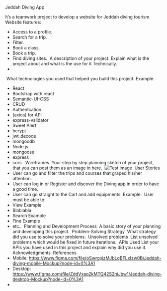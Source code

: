 Jeddah Diving App

It’s a teamwork project to develop a website for Jeddah diving tourism.
​
Website features: 

- Access to a profile. 
- Search for a trip. 
- Filter. 
- Book a class. 
- Book a trip.
- Find diving sites.
​
A description of your project. Explain what is the project about and what is the use for it Technically.
​
- 
​
What technologies you used that helped you build this project.
​
Example:
​
- React
- Bootstrap with react
- Semantic-UI-CSS
- CRUD
- Authentcation
- (axios) for API
- express-validator
- Sweet Alert
- bcrypt
- jwt_decode
- mongoodb
- Node js
- mongoose
- express 
- cors 
​
​
Wireframes
​
Your step by step planning sketch of your project, that you can post them as an image in here.
​
![Test image](https://i.ibb.co/hH1spmc/First-user-flow-desktop.jpg)
​
User Stories
​
- User can go and filter the trips and courses that graped his/her attention.
- User can log in or Register and discover the Diving app in order to have a good time. 
- User can go straight to the Cart and add equipments 
​
Example:
​
User must be able to:
​
- View Example
- Blablabla
- Search Example
- Fine Example
- etc..
​
Planning and Development Process
​
A basic story of your planning and developing this project.
​
Problem-Solving Strategy
​
What strategy did you use to solve your problems.
​
Unsolved problems
​
List unsolved problems which would be fixed in future iterations.
​
APIs Used
​
List your APIs you have used in this project and explain why did you use it.
​
Acknowledgments
​
References
​
- Mobile:
https://www.figma.com/file/oSwrcpjzMJbLgBFLxIzw0B/Jeddah-diving-mobile-Mockup?node-id=0%3A1
​
- Desktop:
https://www.figma.com/file/ZddVxaq2kMTQ42S2hiJbw1/Jeddah-diving-desktop-Mockup?node-id=0%3A1
​
- 
